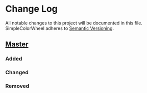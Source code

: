 # Change Log
All notable changes to this project will be documented in this file.
SimpleColorWheel adheres to [Semantic Versioning](http://semver.org/).

## [Master](https://github.com/claudiu-mn/simple-color-wheel)
### Added

### Changed

### Removed
